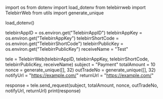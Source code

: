 import os
from dotenv import load_dotenv
from telebirrweb import TelebirrWeb
from utils import generate_unique

load_dotenv()

telebirrAppID = os.environ.get("TelebirrAppID")
telebirrAppKey = os.environ.get("TelebirrAppKey")
telebirrShortCode = os.environ.get("TelebirrShortCode")
telebirrPublicKey = os.environ.get("TelebirrPublicKey")
receiveName = "Test"

tele = TelebirrWeb(telebirrAppID, telebirrAppKey, telebirrShortCode, telebirrPublicKey, receiveName)
subject = "Payment"
totalAmount = 10
nonce = generate_unique([], 32)
outTradeNo = generate_unique([], 32)
notifyUrl = "https://example.com/"
returnUrl = "https://example.com/"

response = tele.send_request(subject, totalAmount, nonce, outTradeNo, notifyUrl, returnUrl)
print(response)

<!---
Eyuel01/Eyuel01 is a ✨ special ✨ repository because its `README.md` (this file) appears on your GitHub profile.
You can click the Preview link to take a look at your changes
